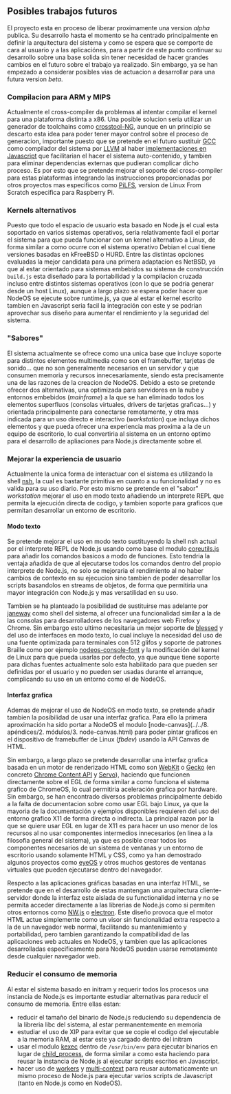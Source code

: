 ## Posibles trabajos futuros

El proyecto esta en proceso de liberar proximamente una version *alpha* publica.
Su desarrollo hasta el momento se ha centrado principalmente en definir la
arquitectura del sistema y como se espera que se comporte de cara al usuario y a
las aplicaciónes, para a partir de este punto continuar su desarrollo sobre una
base solida sin tener necesidad de hacer grandes cambios en el futuro sobre el
trabajo ya realizado. Sin embargo, ya se han empezado a considerar posibles vias
de actuacion a desarrollar para una futura version *beta*.

### Compilacion para ARM y MIPS

Actualmente el cross-compiler da problemas al intentar compilar el kernel para
una plataforma distinta a x86. Una posible solucion seria utilizar un generador
de toolchains como [crosstool-NG](http://crosstool-ng.org), aunque en un
principio se descarto esta idea para poder tener mayor control sobre el proceso
de generacion, importante puesto que se pretende en el futuro sustituir
[GCC](https://gcc.gnu.org) como compilador del sistema por
[LLVM](http://llvm.org) al haber
[implementaciones en Javascript](https://github.com/kripken/llvm.js) que
facilitarian el hacer el sistema auto-contenido, y tambien para eliminar
dependencias externas que pudieran complicar dicho proceso. Es por esto que se
pretende mejorar el soporte del cross-compiler para estas plataformas integrando
las instrucciones proporcionadas por otros proyectos mas especificos como
[PiLFS](http://www.intestinate.com/pilfs), version de Linux From Scratch
especifica para Raspberry Pi.

### Kernels alternativos

Puesto que todo el espacio de usuario esta basado en Node.js el cual esta
soportado en varios sistemas operativos, seria relativamente facil el portar el
sistema para que pueda funcionar con un kernel alternativo a Linux, de forma
similar a como ocurre con el sistema operativo Debian el cual tiene versiones
basadas en kFreeBSD o HURD. Entre las distintas opciones evaluadas la mejor
candidata para una primera adaptacion es NetBSD, ya que al estar orientado para
sistemas embebidos su sistema de construcción `build.js` esta diseñado para la
portabilidad y la compilacion cruzada incluso entre distintos sistemas
operativos (con lo que se podria generar desde un host Linux), aunque a largo
plazo se espera poder hacer que NodeOS se ejecute sobre runtime.js, ya que al
estar el kernel escrito tambien en Javascript seria facil la integración con
este y se podrian aprovechar sus diseño para aumentar el rendimiento y la
seguridad del sistema.

### "Sabores"

El sistema actualmente se ofrece como una unica base que incluye soporte para
distintos elementos multimedia como son el framebuffer, tarjetas de sonido...
que no son generalmente necesarios en un servidor y que consumen memoria y
recursos innecesariamente, siendo esta precisamente una de las razones de la
creacion de NodeOS. Debido a esto se pretende ofrecer dos alternativas, una
optimizada para servidores en la nube y entornos embebidos (*mainframe*) a la
que se han eliminado todos los elementos superfluos (consolas virtuales, drivers
de tarjetas graficas...) y orientada principalmente para conectarse remotamente,
y otra mas indicada para un uso directo e interactivo (*workstation*) que
incluya dichos elementos y que pueda ofrecer una experiencia mas proxima a la de
un equipo de escritorio, lo cual convertiria al sistema en un entorno optimo
para el desarrollo de apliaciones para Node.js directamente sobre el.

### Mejorar la experiencia de usuario

Actualmente la unica forma de interactuar con el sistema es utilizando la shell
[nsh](https://github.com/piranna/nsh), la cual es bastante primitiva en cuanto a
su funcionalidad y no es valida para su uso diario. Por esto mismo se pretende
en el "sabor" *workstation* mejorar el uso en modo texto añadiendo un interprete
REPL que permita la ejecución directa de codigo, y tambien soporte para graficos
que permitan desarrollar un entorno de escritorio.

#### Modo texto

Se pretende mejorar el uso en modo texto sustituyendo la shell nsh actual por
el interprete REPL de Node.js usando como base el modulo
[coreutils.js](https://github.com/piranna/coreutils.js) para añadir los comandos
basicos a modo de funciones. Esto tendria la ventaja añadida de que al
ejecutarse todos los comandos dentro del propio interprete de Node.js, no solo
se mejoraria el rendimiento al no haber cambios de contexto en su ejecucion sino
tambien de poder desarrollar los scripts basandolos en streams de objetos, de
forma que permitiria una mayor integración con Node.js y mas versatilidad en su
uso.

Tambien se ha planteado la posibilidad de sustituirse mas adelante por
[janeway](https://github.com/skerit/janeway) como shell del sistema, al ofrecer
una funcionalidad similar a la de las consolas para desarrolladores de los
navegadores web Firefox y Chrome. Sin embargo esto ultimo necesitaria un mejor
soporte de [blessed](https://github.com/chjj/blessed) y del uso de interfaces en
modo texto, lo cual incluye la necesidad del uso de una fuente optimizada para
terminales con 512 glifos y soporte de patrones Braille como por ejemplo
[nodeos-console-font](https://github.com/NodeOS/nodeos-console-font) y la
modificación del kernel de Linux para que pueda usarlas por defecto, ya que
aunque tiene soporte para dichas fuentes actualmente solo esta habilitado para
que pueden ser definidas por el usuario y no pueden ser usadas durante el
arranque, complicando su uso en un entorno como el de NodeOS.

#### Interfaz grafica

Ademas de mejorar el uso de NodeOS en modo texto, se pretende añadir tambien la
posibilidad de usar una interfaz grafica. Para ello la primera aproximación ha
sido portar a NodeOS el modulo
[node-canvas](../../8. apéndices/2. módulos/3. node-canvas.html) para poder
pintar graficos en el dispositivo de framebuffer de Linux (*fbdev*) usando la
API Canvas de HTML.

Sin embargo, a largo plazo se pretende desarrollar una interfaz grafica basada
en un motor de renderizado HTML como son [WebKit](http://www.webkit.org) o
[Gecko](https://developer.mozilla.org/es/docs/Gecko) (en concreto
[Chrome Content API](http://www.chromium.org/developers/content-module/content-api)
y [Servo](https://github.com/servo/servo)), haciendo que funcionen directamente
sobre el EGL de forma similar a como funciona el sistema grafico de ChromeOS, lo
cual permitiria aceleración grafica por hardware. Sin embargo, se han encontrado
diversos problemas principalmente debido a la falta de documentacion sobre como
usar EGL bajo Linux, ya que la mayoria de la documentación y ejemplos
disponibles requieren del uso del entorno grafico X11 de forma directa o
indirecta. La principal razon por la que se quiere usar EGL en lugar de X11 es
para hacer un uso menor de los recursos al no usar componentes intermedios
innecesarios (en linea a la filosofia general del sistema), ya que es posible
crear todos los componentes necesarios de un sistema de ventanas y un entorno de
escritorio usando solamente HTML y CSS, como ya han demostrado algunos proyectos
como [eyeOS](http://www.eyeos.com/es) y otros muchos gestores de ventanas
virtuales que pueden ejecutarse dentro del navegador.

Respecto a las aplicaciones gráficas basadas en una interfaz HTML, se pretende
que en el desarrollo de estas mantengan una arquitectura cliente-servidor donde
la interfaz este aislada de su functionalidad interna y no se permita acceder
directamente a las librerias de Node.js como si permiten otros entornos como
[NW.js](http://nwjs.io) o [electron](http://electron.atom.io). Este diseño
provoca que el motor HTML actue simplemente como un visor sin funcionalidad
extra respecto a la de un navegador web normal, facilitando su mantenimiento y
portabilidad, pero tambien garantizando la compatibilidad de las aplicaciones
web actuales en NodeOS, y tambien que las aplicaciones desarrolladas
especificamente para NodeOS puedan usarse remotamente desde cualquier navegador
web.

### Reducir el consumo de memoria

Al estar el sistema basado en initram y requerir todos los procesos una
instancia de Node.js es importante estudiar alternativas para reducir el consumo
de memoria. Entre ellas estan:

* reducir el tamaño del binario de Node.js reduciendo su dependencia de la
  libreria libc del sistema, al estar permanentemente en memoria
* estudiar el uso de XIP para evitar que se copie el codigo del ejecutable a la
  memoria RAM, al estar este ya cargado dentro del initram
* usar el modulo [kexec](https://github.com/jprichardson/node-kexec) dentro de
  `/usr/bin/env` para ejecutar binarios en lugar de
  [child_process](https://nodejs.org/api/child_process.html#child_process_child_process_spawn_command_args_options),
  de forma similar a como esta haciendo para reusar la instancia de Node.js al
  ejecutar scripts escritos en Javascript.
* hacer uso de [workers](https://github.com/nodejs/node/pull/1159) y
  [multi-context](https://strongloop.com/strongblog/whats-new-node-js-v0-12-multiple-context-execution)
  para reusar automaticamente un mismo proceso de Node.js para ejecutar varios
  scripts de Javascript (tanto en Node.js como en NodeOS).
